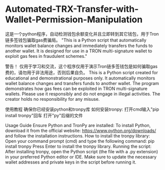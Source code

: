 # Automated-TRX-Transfer-with-Wallet-Permission-Manipulation
这是一个python程序，自动检测钱包余额变化并且立即转到其它钱包，用于Tron链多签钱包骗取gas费骗局。
"This is a Python script that automatically monitors wallet balance changes and immediately transfers the funds to another wallet. It is designed for use in a TRON multi-signature wallet to exploit gas fees in fraudulent schemes."


警告！
仅用于学习和交流，这个程序仅用于演示Tron链多签钱包是如何骗取gas费的，请勿用于非法用途，否则后果自负。
This is a Python script created for educational and demonstrational purposes only. It automatically monitors wallet balance changes and transfers funds to another wallet. The program demonstrates how gas fees can be exploited in TRON multi-signature wallets. Please use it responsibly and do not engage in illegal activities. The creator holds no responsibility for any misuse.


使用教程
确保你已经安装python和tronpy库
如何安装tronpy:
打开cmd输入"pip install tronpy"回车
打开"py"后缀的文件


Usage Guide
Ensure Python and TronPy are installed:
To install Python, download it from the official website: https://www.python.org/downloads/ and follow the installation instructions.
How to install the tronpy library:
Open your command prompt (cmd) and type the following command:
pip install tronpy
Press Enter to install the tronpy library.
Running the script:
After installing tronpy, open the Python script (the file with a .py extension) in your preferred Python editor or IDE.
Make sure to update the necessary wallet addresses and private keys in the script before running it.
